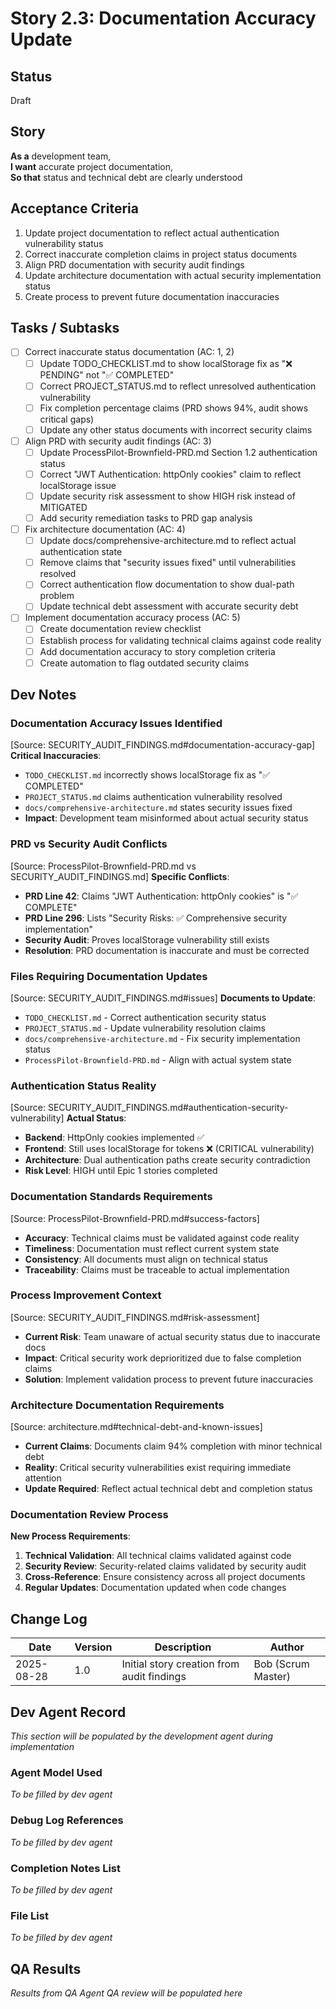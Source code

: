 # <!-- Powered by BMAD™ Core -->

# Story 2.3: Documentation Accuracy Update

## Status
Draft

## Story
**As a** development team,  
**I want** accurate project documentation,  
**So that** status and technical debt are clearly understood

## Acceptance Criteria
1. Update project documentation to reflect actual authentication vulnerability status
2. Correct inaccurate completion claims in project status documents
3. Align PRD documentation with security audit findings
4. Update architecture documentation with actual security implementation status
5. Create process to prevent future documentation inaccuracies

## Tasks / Subtasks
- [ ] Correct inaccurate status documentation (AC: 1, 2)
  - [ ] Update TODO_CHECKLIST.md to show localStorage fix as "❌ PENDING" not "✅ COMPLETED"
  - [ ] Correct PROJECT_STATUS.md to reflect unresolved authentication vulnerability
  - [ ] Fix completion percentage claims (PRD shows 94%, audit shows critical gaps)
  - [ ] Update any other status documents with incorrect security claims
- [ ] Align PRD with security audit findings (AC: 3)
  - [ ] Update ProcessPilot-Brownfield-PRD.md Section 1.2 authentication status
  - [ ] Correct "JWT Authentication: httpOnly cookies" claim to reflect localStorage issue
  - [ ] Update security risk assessment to show HIGH risk instead of MITIGATED
  - [ ] Add security remediation tasks to PRD gap analysis
- [ ] Fix architecture documentation (AC: 4)
  - [ ] Update docs/comprehensive-architecture.md to reflect actual authentication state
  - [ ] Remove claims that "security issues fixed" until vulnerabilities resolved
  - [ ] Correct authentication flow documentation to show dual-path problem
  - [ ] Update technical debt assessment with accurate security debt
- [ ] Implement documentation accuracy process (AC: 5)
  - [ ] Create documentation review checklist
  - [ ] Establish process for validating technical claims against code reality
  - [ ] Add documentation accuracy to story completion criteria
  - [ ] Create automation to flag outdated security claims

## Dev Notes

### Documentation Accuracy Issues Identified
[Source: SECURITY_AUDIT_FINDINGS.md#documentation-accuracy-gap]
**Critical Inaccuracies**:
- `TODO_CHECKLIST.md` incorrectly shows localStorage fix as "✅ COMPLETED"
- `PROJECT_STATUS.md` claims authentication vulnerability resolved  
- `docs/comprehensive-architecture.md` states security issues fixed
- **Impact**: Development team misinformed about actual security status

### PRD vs Security Audit Conflicts
[Source: ProcessPilot-Brownfield-PRD.md vs SECURITY_AUDIT_FINDINGS.md]
**Specific Conflicts**:
- **PRD Line 42**: Claims "JWT Authentication: httpOnly cookies" is "✅ COMPLETE"
- **PRD Line 296**: Lists "Security Risks: ✅ Comprehensive security implementation"
- **Security Audit**: Proves localStorage vulnerability still exists
- **Resolution**: PRD documentation is inaccurate and must be corrected

### Files Requiring Documentation Updates
[Source: SECURITY_AUDIT_FINDINGS.md#issues]
**Documents to Update**:
- `TODO_CHECKLIST.md` - Correct authentication security status
- `PROJECT_STATUS.md` - Update vulnerability resolution claims
- `docs/comprehensive-architecture.md` - Fix security implementation status
- `ProcessPilot-Brownfield-PRD.md` - Align with actual system state

### Authentication Status Reality
[Source: SECURITY_AUDIT_FINDINGS.md#authentication-security-vulnerability]
**Actual Status**:
- **Backend**: HttpOnly cookies implemented ✅
- **Frontend**: Still uses localStorage for tokens ❌ (CRITICAL vulnerability)
- **Architecture**: Dual authentication paths create security contradiction
- **Risk Level**: HIGH until Epic 1 stories completed

### Documentation Standards Requirements
[Source: ProcessPilot-Brownfield-PRD.md#success-factors]
- **Accuracy**: Technical claims must be validated against code reality
- **Timeliness**: Documentation must reflect current system state
- **Consistency**: All documents must align on technical status
- **Traceability**: Claims must be traceable to actual implementation

### Process Improvement Context
[Source: SECURITY_AUDIT_FINDINGS.md#risk-assessment]
- **Current Risk**: Team unaware of actual security status due to inaccurate docs
- **Impact**: Critical security work deprioritized due to false completion claims
- **Solution**: Implement validation process to prevent future inaccuracies

### Architecture Documentation Requirements
[Source: architecture.md#technical-debt-and-known-issues]
- **Current Claims**: Documents claim 94% completion with minor technical debt
- **Reality**: Critical security vulnerabilities exist requiring immediate attention
- **Update Required**: Reflect actual technical debt and completion status

### Documentation Review Process
**New Process Requirements**:
1. **Technical Validation**: All technical claims validated against code
2. **Security Review**: Security-related claims validated by security audit
3. **Cross-Reference**: Ensure consistency across all project documents
4. **Regular Updates**: Documentation updated when code changes

## Change Log
| Date       | Version | Description                           | Author    |
|------------|---------|---------------------------------------|-----------|
| 2025-08-28 | 1.0     | Initial story creation from audit findings | Bob (Scrum Master) |

## Dev Agent Record
*This section will be populated by the development agent during implementation*

### Agent Model Used
*To be filled by dev agent*

### Debug Log References  
*To be filled by dev agent*

### Completion Notes List
*To be filled by dev agent*

### File List
*To be filled by dev agent*

## QA Results
*Results from QA Agent QA review will be populated here*